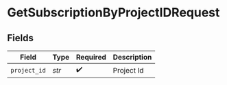 # GetSubscriptionByProjectIDRequest


## Fields

| Field              | Type               | Required           | Description        |
| ------------------ | ------------------ | ------------------ | ------------------ |
| `project_id`       | *str*              | :heavy_check_mark: | Project Id         |